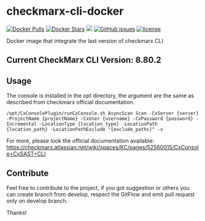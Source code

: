 # checkmarx-cli-docker
[![Docker Pulls](https://img.shields.io/docker/pulls/vlecerf/checkmarx-cli-docker.svg)](https://hub.docker.com/r/vlecerf/checkmarx-cli-docker) [![Docker Stars](https://img.shields.io/docker/stars/vlecerf/checkmarx-cli-docker.svg)](https://hub.docker.com/r/vlecerf/checkmarx-cli-docker/) [![](https://images.microbadger.com/badges/image/vlecerf/checkmarx-cli-docker:latest.svg)](https://microbadger.com/images/vlecerf/checkmarx-cli-docker:latest) [![GitHub issues](https://img.shields.io/github/issues/ioxFR/checkmarx-cli-docker.svg)](https://github.com/ioxFR/checkmarx-cli-docker) [![license](https://img.shields.io/github/license/ioxFR/checkmarx-cli-docker.svg)](https://github.com/ioxFR/checkmarx-cli-docker/blob/master/LICENSE)

Docker image that integrate the last version of checkmarx CLI

## Current CheckMarx CLI Version: 8.80.2

## Usage

The console is installed in the opt directory, the argument are the same as described from checkmarx official documentation.
```
/opt/CxConsolePlugin/runCxConsole.sh AsyncScan Scan -CxServer {server} -ProjectName {projectName} -CxUser {username} -CxPassword {password} -Incremental -LocationType {location_type} -LocationPath {location_path} -LocationPathExclude "{exclude_paths}" -v
```
For more, please look the official documentation available: https://checkmarx.atlassian.net/wiki/spaces/KC/pages/52560015/CxConsole+CxSAST+CLI

## Contribute

Feel free to contribute to the project, if you got suggestion or others you can create branch from develop, respect the GitFlow and emit pull request only on develop branch.

Thanks!
